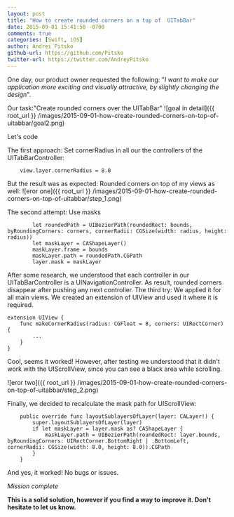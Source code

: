 ```yaml
---
layout: post
title: "How to create rounded corners on a top of  UITabBar"
date: 2015-09-01 15:41:58 -0700
comments: true
categories: [Swift, iOS]
author: Andrei Pitsko
github-url: https://github.com/Pitsko
twitter-url: https://twitter.com/AndreyPitsko
---
```


One day, our product owner requested the following: "*I want to make our application more exciting and visually attractive, by slightly changing the design*". 

Our task:"Create rounded corners over the UITabBar"
![goal in detail]({{ root_url }} /images/2015-09-01-how-create-rounded-corners-on-top-of-uitabbar/goal2.png)

Let's code

The first approach: Set cornerRadius in all our the controllers of the UITabBarController:
```
    view.layer.cornerRadius = 8.0

```

But the result was as expected: Rounded corners on top of my views as well:
![eror one]({{ root_url }} /images/2015-09-01-how-create-rounded-corners-on-top-of-uitabbar/step_1.png)

The second attempt: Use masks
```
        let roundedPath = UIBezierPath(roundedRect: bounds, byRoundingCorners: corners, cornerRadii: CGSize(width: radius, height: radius))
        let maskLayer = CAShapeLayer()
        maskLayer.frame = bounds
        maskLayer.path = roundedPath.CGPath
        layer.mask = maskLayer

```

After some research, we understood that each controller in our UITabBarController is a UINavigationController. As result, rounded corners disappear after pushing any next controller.
The third try: We applied it for all main views. We created an extension of UIView and used it where it is required.

```
extension UIView {
    func makeCornerRadius(radius: CGFloat = 8, corners: UIRectCorner) {
		...
    }
}
```

Cool, seems it worked! However, after testing we understood that it didn't work with the UIScrollView, since you can see a black area while scrolling.

![eror two]({{ root_url }} /images/2015-09-01-how-create-rounded-corners-on-top-of-uitabbar/step_2.png)

Finally, we decided to recalculate the mask path for UIScrollView:
```
	public override func layoutSublayersOfLayer(layer: CALayer!) {
        super.layoutSublayersOfLayer(layer)
        if let maskLayer = layer.mask as? CAShapeLayer {
            maskLayer.path = UIBezierPath(roundedRect: layer.bounds, byRoundingCorners: UIRectCorner.BottomRight | .BottomLeft, cornerRadii: CGSize(width: 8.0, height: 8.0)).CGPath
        }
    }
```

And yes, it worked! No bugs or issues. 

*Mission complete*


**This is a solid solution, however if you find a way to improve it. Don't hesitate to let us know.**


